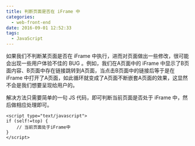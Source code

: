 ```yaml
---
title: 判断页面是否在 iFrame 中
categories:
  - web-front-end
date: 2016-09-01 12:52:33
tags:
  - JavaScript
---
```


如果我们不判断某页面是否在 iFrame 中执行，进而对页面做出一些修改，很可能会出现一些用户体验不佳的 BUG 。例如，我们在A页面中的 iFrame 中显示了B页面内容、B页面中存在链接跳转到A页面，当点击B页面中的链接后等于是在 iFrame 中打开了A页面，如此循环就变成了A页面不断嵌套A页面的效果，这显然不会是我们想要呈现给用户的。

<!-- more -->

解决方法只需要简单的一句 JS 代码，即可判断当前页面是否处于 iFrame 中，然后做相应处理即可。

```
<script type="text/javascript">
if (self!=top) {
    // 当前页面处于iFrame中
}
</script>
```